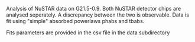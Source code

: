Analysis of NuSTAR data on G21.5-0.9.
Both NuSTAR detector chips are analysed seperately. A discrepancy between the two is observable. 
Data is fit using "simple" absorbed powerlaws phabs and tbabs.

Fits parameters are provided in the csv file in the data subdirectory
